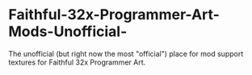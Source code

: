 # Faithful-32x-Programmer-Art-Mods-Unofficial-
The unofficial (but right now the most "official") place for mod support textures for Faithful 32x Programmer Art.
